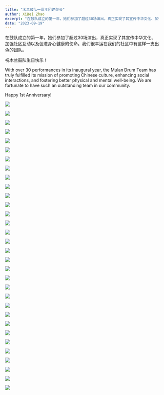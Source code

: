```yaml
---
title: "木兰鼓队一周年团建聚会"
author: XiBei Zhao
excerpt: "在鼓队成立的第一年，她们参加了超过30场演出，真正实现了其宣传中华文化、加强社区互动以及促进身心健康的使命。我们很幸运在我们的社区中有这样一支出色的团队。祝木兰鼓队生日快乐！"
date: "2023-09-19"
---
```


在鼓队成立的第一年，她们参加了超过30场演出，真正实现了其宣传中华文化、加强社区互动以及促进身心健康的使命。我们很幸运在我们的社区中有这样一支出色的团队。

祝木兰鼓队生日快乐！

With over 30 performances in its inaugural year, the Mulan Drum Team has truly fulfilled its mission of promoting Chinese culture, enhancing social interactions, and fostering better physical and mental well-being. We are fortunate to have such an outstanding team in our community.

Happy 1st Anniversary!

![](https://res.cloudinary.com/dhngj18do/image/upload/f_auto,q_auto/v1/images/379458319_300240232641066_3799144598168502630_n)

![](https://res.cloudinary.com/dhngj18do/image/upload/f_auto,q_auto/v1/images/381137536_300240075974415_3315859258772726005_n)

![](https://res.cloudinary.com/dhngj18do/image/upload/f_auto,q_auto/v1/images/380238037_300240342641055_3804447072001346471_n)

![](https://res.cloudinary.com/dhngj18do/image/upload/f_auto,q_auto/v1/images/379840370_300240645974358_3088689843768962343_n)

![](https://res.cloudinary.com/dhngj18do/image/upload/f_auto,q_auto/v1/images/379712196_300239242641165_1076629646820189714_n)

![](https://res.cloudinary.com/dhngj18do/image/upload/f_auto,q_auto/v1/images/379467150_300239252641164_8054273974966689230_n)

![](https://res.cloudinary.com/dhngj18do/image/upload/f_auto,q_auto/v1/images/379923449_300239362641153_2429318703481521887_n)

![](https://res.cloudinary.com/dhngj18do/image/upload/f_auto,q_auto/v1/images/381184042_300239395974483_6568005050798799766_n)

![](https://res.cloudinary.com/dhngj18do/image/upload/f_auto,q_auto/v1/images/381110341_300239475974475_4686509368089236425_n)

![](https://res.cloudinary.com/dhngj18do/image/upload/f_auto,q_auto/v1/images/379458311_300239225974500_3216332845626259112_n)

![](https://res.cloudinary.com/dhngj18do/image/upload/f_auto,q_auto/v1/images/381254377_300239525974470_6231509521666491748_n)

![](https://res.cloudinary.com/dhngj18do/image/upload/f_auto,q_auto/v1/images/379613631_300239522641137_2840945843269085701_n)

![](https://res.cloudinary.com/dhngj18do/image/upload/f_auto,q_auto/v1/images/379453273_300239622641127_7948779020881848811_n)

![](https://res.cloudinary.com/dhngj18do/image/upload/f_auto,q_auto/v1/images/379458768_300239692641120_9138314007677128383_n)

![](https://res.cloudinary.com/dhngj18do/image/upload/f_auto,q_auto/v1/images/379459729_300239745974448_6682926894885226168_n)

![](https://res.cloudinary.com/dhngj18do/image/upload/f_auto,q_auto/v1/images/379506366_300239809307775_5102715443949496490_n)

![](https://res.cloudinary.com/dhngj18do/image/upload/f_auto,q_auto/v1/images/379946477_300239819307774_3948986258267844320_n)

![](https://res.cloudinary.com/dhngj18do/image/upload/f_auto,q_auto/v1/images/379456028_300239849307771_245540359340260572_n)

![](https://res.cloudinary.com/dhngj18do/image/upload/f_auto,q_auto/v1/images/379452424_300239929307763_2999938380329708806_n)

![](https://res.cloudinary.com/dhngj18do/image/upload/f_auto,q_auto/v1/images/379455302_300239972641092_2580414899629484201_n)

![](https://res.cloudinary.com/dhngj18do/image/upload/f_auto,q_auto/v1/images/381107508_300239959307760_1155844486354875007_n)

![](https://res.cloudinary.com/dhngj18do/image/upload/f_auto,q_auto/v1/images/380331721_300240032641086_8014355930642728854_n)

![](https://res.cloudinary.com/dhngj18do/image/upload/f_auto,q_auto/v1/images/379923607_300240085974414_4936006064157044616_n)

![](https://res.cloudinary.com/dhngj18do/image/upload/f_auto,q_auto/v1/images/379464935_300240135974409_1646104871454000755_n)

![](https://res.cloudinary.com/dhngj18do/image/upload/f_auto,q_auto/v1/images/379462641_300240212641068_5155880922211409564_n)

![](https://res.cloudinary.com/dhngj18do/image/upload/f_auto,q_auto/v1/images/381369379_300240269307729_8322013006532010787_n)

![](https://res.cloudinary.com/dhngj18do/image/upload/f_auto,q_auto/v1/images/379452660_300240395974383_1055968148294423250_n)

![](https://res.cloudinary.com/dhngj18do/image/upload/f_auto,q_auto/v1/images/379295092_300240409307715_8173451146755802678_n)

![](https://res.cloudinary.com/dhngj18do/image/upload/f_auto,q_auto/v1/images/380288981_300240495974373_425257120967823728_n)

![](https://res.cloudinary.com/dhngj18do/image/upload/f_auto,q_auto/v1/images/381133621_300240555974367_151916548180485997_n)

![](https://res.cloudinary.com/dhngj18do/image/upload/f_auto,q_auto/v1/images/379469190_300240532641036_2819415599066010709_n)

![](https://res.cloudinary.com/dhngj18do/image/upload/f_auto,q_auto/v1/images/379447240_300240605974362_1499010295430797910_n)
